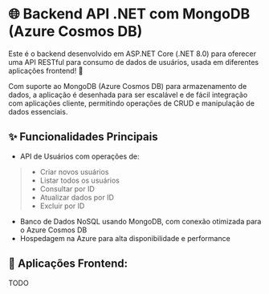 # 🌐 Backend API .NET com MongoDB (Azure Cosmos DB)
Este é o backend desenvolvido em ASP.NET Core (.NET 8.0) para oferecer uma API RESTful para consumo de dados de usuários, usada em diferentes aplicações frontend! 🚀  

Com suporte ao MongoDB (Azure Cosmos DB) para armazenamento de dados, a aplicação é desenhada para ser escalável e de fácil integração com aplicações cliente, permitindo operações de CRUD e manipulação de dados essenciais.  

## ✨ Funcionalidades Principais
- API de Usuários com operações de:
> - Criar novos usuários  
> - Listar todos os usuários  
> - Consultar por ID  
> - Atualizar dados por ID  
> - Excluir por ID  
- Banco de Dados NoSQL usando MongoDB, com conexão otimizada para o Azure Cosmos DB  
- Hospedagem na Azure para alta disponibilidade e performance  

## 🚀 Aplicações Frontend:
TODO  
